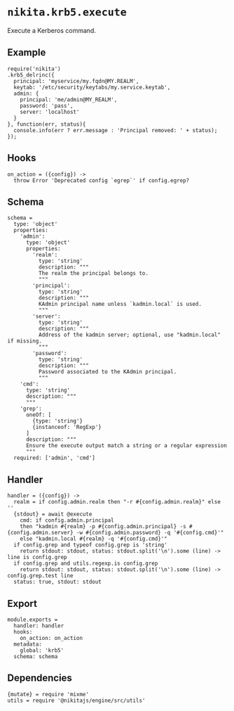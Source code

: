 
# `nikita.krb5.execute`

Execute a Kerberos command.

## Example

```
require('nikita')
.krb5_delrinc({
  principal: 'myservice/my.fqdn@MY.REALM',
  keytab: '/etc/security/keytabs/my.service.keytab',
  admin: {
    principal: 'me/admin@MY_REALM',
    password: 'pass',
    server: 'localhost'
  }
}, function(err, status){
  console.info(err ? err.message : 'Principal removed: ' + status);
});
```

## Hooks

    on_action = ({config}) ->
      throw Error 'Deprecated config `egrep`' if config.egrep?

## Schema

    schema =
      type: 'object'
      properties:
        'admin':
          type: 'object'
          properties:
            'realm':
              type: 'string'
              description: """
              The realm the principal belongs to.
              """
            'principal':
              type: 'string'
              description: """
              KAdmin principal name unless `kadmin.local` is used.
              """
            'server':
              type: 'string'
              description: """
              Address of the kadmin server; optional, use "kadmin.local" if missing.
              """
            'password':
              type: 'string'
              description: """
              Password associated to the KAdmin principal.
              """
        'cmd':
          type: 'string'
          description: """
          """
        'grep':
          oneOf: [
            {type: 'string'}
            {instanceof: 'RegExp'}
          ]
          description: """
          Ensure the execute output match a string or a regular expression
          """
      required: ['admin', 'cmd']

## Handler

    handler = ({config}) ->
      realm = if config.admin.realm then "-r #{config.admin.realm}" else ''
      {stdout} = await @execute
        cmd: if config.admin.principal
        then "kadmin #{realm} -p #{config.admin.principal} -s #{config.admin.server} -w #{config.admin.password} -q '#{config.cmd}'"
        else "kadmin.local #{realm} -q '#{config.cmd}'"
      if config.grep and typeof config.grep is 'string'
        return stdout: stdout, status: stdout.split('\n').some (line) -> line is config.grep
      if config.grep and utils.regexp.is config.grep
        return stdout: stdout, status: stdout.split('\n').some (line) -> config.grep.test line
      status: true, stdout: stdout

## Export

    module.exports =
      handler: handler
      hooks:
        on_action: on_action
      metadata:
        global: 'krb5'
      schema: schema

## Dependencies

    {mutate} = require 'mixme'
    utils = require '@nikitajs/engine/src/utils'
